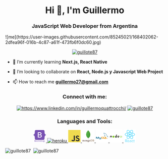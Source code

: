 <h1 align="center">Hi 👋, I'm Guillermo</h1>
<h3 align="center">JavaScript Web Developer from Argentina</h3>
 ![me](https://user-images.githubusercontent.com/85245021/168402062-2dfea96f-016b-4c87-a61f-473fb6f0dc60.jpg)


<p align="center"> <a href="https://github.com/ryo-ma/github-profile-trophy"><img src="https://github-profile-trophy.vercel.app/?username=guillote87" alt="guillote87" /></a> </p>

- 🌱 I’m currently learning **Next.js, React Native**

- 👯 I’m looking to collaborate on **React, Node.js y Javascript Web Project**

- 📫 How to reach me **guillermo27@gmail.com**

<h3 align="center">Connect with me:</h3>
<p align="center">
<a href="https://linkedin.com/in/https://www.linkedin.com/in/guillermoquattrocchi/" target="blank"><img align="center" src="https://raw.githubusercontent.com/rahuldkjain/github-profile-readme-generator/master/src/images/icons/Social/linked-in-alt.svg" alt="https://www.linkedin.com/in/guillermoquattrocchi/" height="30" width="40" /></a>
<a href="https://instagram.com/guillote87" target="blank"><img align="center" src="https://raw.githubusercontent.com/rahuldkjain/github-profile-readme-generator/master/src/images/icons/Social/instagram.svg" alt="guillote87" height="30" width="40" /></a>
</p>

<h3 align="center">Languages and Tools:</h3>
<p align="center"> <a href="https://getbootstrap.com" target="_blank" rel="noreferrer"> <img src="https://raw.githubusercontent.com/devicons/devicon/master/icons/bootstrap/bootstrap-plain-wordmark.svg" alt="bootstrap" width="40" height="40"/> </a> <a href="https://heroku.com" target="_blank" rel="noreferrer"> <img src="https://www.vectorlogo.zone/logos/heroku/heroku-icon.svg" alt="heroku" width="40" height="40"/> </a> <a href="https://developer.mozilla.org/en-US/docs/Web/JavaScript" target="_blank" rel="noreferrer"> <img src="https://raw.githubusercontent.com/devicons/devicon/master/icons/javascript/javascript-original.svg" alt="javascript" width="40" height="40"/> </a> <a href="https://www.mongodb.com/" target="_blank" rel="noreferrer"> <img src="https://raw.githubusercontent.com/devicons/devicon/master/icons/mongodb/mongodb-original-wordmark.svg" alt="mongodb" width="40" height="40"/> </a> <a href="https://www.mysql.com/" target="_blank" rel="noreferrer"> <img src="https://raw.githubusercontent.com/devicons/devicon/master/icons/mysql/mysql-original-wordmark.svg" alt="mysql" width="40" height="40"/> </a> <a href="https://nodejs.org" target="_blank" rel="noreferrer"> <img src="https://raw.githubusercontent.com/devicons/devicon/master/icons/nodejs/nodejs-original-wordmark.svg" alt="nodejs" width="40" height="40"/> </a> <a href="https://reactjs.org/" target="_blank" rel="noreferrer"> <img src="https://raw.githubusercontent.com/devicons/devicon/master/icons/react/react-original-wordmark.svg" alt="react" width="40" height="40"/> </a> </p>

<p><img align="center" src="https://github-readme-stats.vercel.app/api/top-langs?username=guillote87&show_icons=true&locale=en&layout=compact" alt="guillote87" /> &nbsp;<img align="center" src="https://github-readme-stats.vercel.app/api?username=guillote87&show_icons=true&locale=en" alt="guillote87" /></p>


